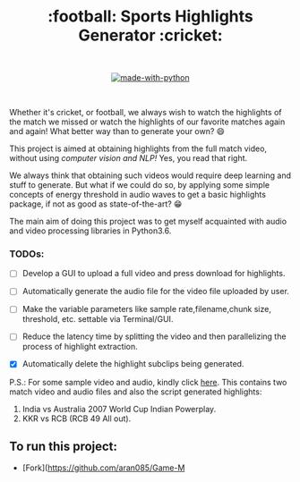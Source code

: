 <h1 align="center">:football: Sports Highlights Generator :cricket:</h1>

<div align="center">

<br>

[![made-with-python](https://forthebadge.com/images/badges/made-with-python.svg)](https://www.python.org/)

<br>

</div>


Whether it's cricket, or football, we always wish to watch the highlights of the match we missed or watch the highlights of our favorite matches again and again! What better way than to generate your own? :smile:

This project is aimed at obtaining highlights from the full match video, without using *computer vision and NLP!* Yes, you read that right.

We always think that obtaining such videos would require deep learning and stuff to generate. But what if we could do so, by applying some simple concepts of energy threshold in audio waves to get a basic highlights package, if not as good as state-of-the-art? :grin:

The main aim of doing this project was to get myself acquainted with audio and video processing libraries in Python3.6.

### TODOs:

* [ ] Develop a GUI to upload a full video and press download for highlights.
* [ ] Automatically generate the audio file for the video file uploaded by user.
* [ ] Make the variable parameters like sample rate,filename,chunk size, threshold, etc. settable via Terminal/GUI.
* [ ] Reduce the latency time by splitting the video and then parallelizing the process of highlight extraction.
* [x] Automatically delete the highlight subclips being generated.


P.S.: For some sample video and audio, kindly click [here](https://drive.google.com/open?id=1bWfQat17fmmpBo92w698C2sxRxBEztnk). This contains two match video and audio files and also the script generated highlights:

1. India vs Australia 2007 World Cup Indian Powerplay.
2. KKR vs RCB (RCB 49 All out).

## To run this project:
* [Fork](https://github.com/aran085/Game-M